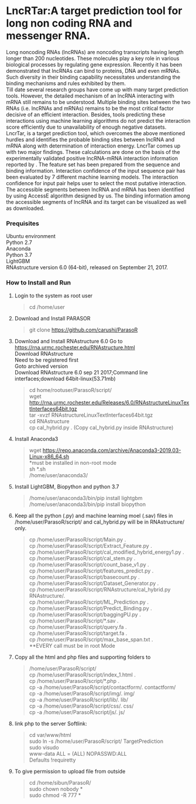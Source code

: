 # LncRTar:A target prediction tool for long non coding RNA and messenger RNA.<br />
Long noncoding RNAs (lncRNAs) are noncoding transcripts having length longer than 200 nucleotides. These molecules play a key role in various biological processes by regulating gene expression. Recently it has been demonstrated that lncRNAs can bind to proteins, DNA and even mRNAs. Such diversity in their binding capability necessitates understanding the binding mechanisms and rules exhibited by them.<br />
Till date several research groups have come up with many target prediction tools. However, the detailed mechanism of an lncRNA interacting with mRNA still remains to be understood. Multiple binding sites between the two RNAs (i.e. lncRNAs and mRNAs) remains to be the most critical factor decisive of an efficient interaction. Besides, tools predicting these interactions using machine learning algorithms do not predict the interaction score efficiently due to unavailability of enough negative datasets.<br />
LncrTar, is a target prediction tool, which overcomes the above mentioned hurdles and identifies the probable binding sites between lncRNA and mRNA along with determination of interaction energy. LncrTar comes up with two major findings. These calculations are done on the basis of the experimentally validated positive lncRNA-mRNA interaction information reported by . The feature set has been prepared from the sequence and binding information. Interaction confidence of the input sequence pair has been evaluated by 7 different machine learning models. The interaction confidence for input pair helps user to select the most putative interaction. The accessible segments between lncRNA and mRNA has been identified by using AccessE algorithm designed by us. The binding information among the accessible segments of lncRNA and its target can be visualized as well as downloaded.
### Prequisites
Ubuntu environment<br />
Python 2.7<br />
Anaconda<br />
Python 3.7<br />
LightGBM <br />
RNAstructure version 6.0 (64-bit), released on September 21, 2017.<br />


### How to Install and Run
1. Login to the system as root user <br />
    >cd /home/user <br />
2. Download and Install PARASOR
    > git clone https://github.com/carushi/ParasoR <br />
3. Download and Install RNAstructure 6.0
    Go to https://rna.urmc.rochester.edu/RNAstructure.html <br />
    Download RNAstructure<br />
    Need to be registered first<br />
    Goto archived version<br />
    Download RNAstructure 6.0 sep 21 2017;Command line interfaces;download 64bit-linux(53.71mb)<br />
    >cd home/rootuser/ParasoR/script/<br />
    >wget http://rna.urmc.rochester.edu/Releases/6.0/RNAstructureLinuxTextInterfaces64bit.tgz <br />
    >tar -xvzf RNAstructureLinuxTextInterfaces64bit.tgz <br />
    >cd RNAstructure <br />
    >cp cal_hybrid.py . (Copy cal_hybrid.py inside RNAstructure)<br />
4.  Install Anaconda3
    >wget https://repo.anaconda.com/archive/Anaconda3-2019.03-Linux-x86_64.sh <br />
    *must be installed in non-root mode<br />
    >sh *.sh <br />
    >/home/user/anaconda3/ <br />
5.  Install LightGBM, Biopython and python 3.7
    >/home/user/anaconda3/bin/pip install lightgbm <br />
    >/home/user/anaconda3/bin/pip install biopython <br />
6.  Keep all the python (.py) and machine learning moel (.sav) files in 
    /home/user/ParasoR/script/ and cal_hybrid.py will be in RNAstructure/ only.<br />
    >cp /home/user/ParasoR/script/Main.py . <br />
    >cp /home/user/ParasoR/script/Extract_Feature.py . <br />
    >cp /home/user/ParasoR/script/cal_modified_hybrid_energy1.py . <br />
    >cp /home/user/ParasoR/script/cal_stem.py . <br />
    >cp /home/user/ParasoR/script/count_base_v1.py .<br />
    >cp /home/user/ParasoR/script/features_predict.py . <br />
    >cp /home/user/ParasoR/script/basecount.py .<br />
    >cp /home/user/ParasoR/script/Dataset_Generator.py .<br />
    >cp /home/user/ParasoR/script/RNAstructure/cal_hybrid.py RNAstructure/.<br />
    >cp /home/user/ParasoR/script/ML_Prediction.py .<br />
    >cp /home/user/ParasoR/script/Predict_Binding.py .<br />
    >cp /home/user/ParasoR/script/baggingPU.py .<br />
    >cp /home/user/ParasoR/script/*.sav .<br />
    >cp /home/user/ParasoR/script/query.fa .<br />
    >cp /home/user/ParasoR/script/target.fa .<br />
    >cp /home/user/ParasoR/script/max_base_span.txt .<br />
    **EVERY call must be in root Mode
7.  Copy all the html and php files and supporting folders to 
    >/home/user/ParasoR/script/<br />
    >cp /home/user/ParasoR/script/index_1.html .<br />
    >cp /home/user/ParasoR/script/*.php .<br />
    >cp -a /home/user/ParasoR/script/contactform/. contactform/<br />
    >cp -a /home/user/ParasoR/script/img/. img/<br />
    >cp -a /home/user/ParasoR/script/lib/. lib/<br />
    >cp -a /home/user/ParasoR/script/css/. css/<br />
    >cp -a /home/user/ParasoR/script/js/. js/<br />
8.  link php to the server
    Softlink:
    >cd var/www/html<br />
    >sudo ln -s /home/user/ParasoR/script/ TargetPrediction<br />
    >sudo visudo<br />
    >www-data ALL = (ALL) NOPASSWD:ALL<br />
    >Defaults  !requiretty
9. To give permission to upload file from outside
    >cd /home/sibun/ParasoR/<br />
    >sudo chown nobody *<br />
    >sudo chmod -R 777 *<br />
    
    

 
